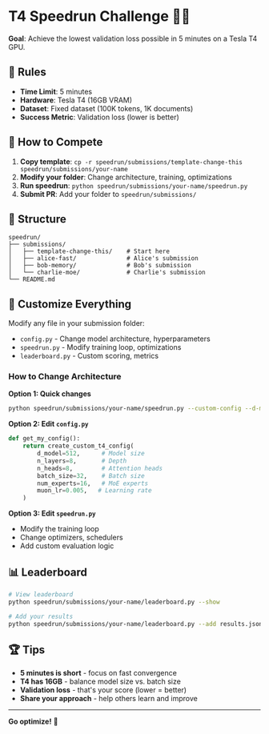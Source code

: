 # T4 Speedrun Challenge 🏃‍♂️

**Goal**: Achieve the lowest validation loss possible in 5 minutes on a Tesla T4 GPU.

## 🎯 Rules

- **Time Limit**: 5 minutes
- **Hardware**: Tesla T4 (16GB VRAM)
- **Dataset**: Fixed dataset (100K tokens, 1K documents)
- **Success Metric**: Validation loss (lower is better)

## 🚀 How to Compete

1. **Copy template**: `cp -r speedrun/submissions/template-change-this speedrun/submissions/your-name`
2. **Modify your folder**: Change architecture, training, optimizations
3. **Run speedrun**: `python speedrun/submissions/your-name/speedrun.py`
4. **Submit PR**: Add your folder to `speedrun/submissions/`

## 📁 Structure

```
speedrun/
├── submissions/
│   ├── template-change-this/    # Start here
│   ├── alice-fast/              # Alice's submission
│   ├── bob-memory/              # Bob's submission
│   └── charlie-moe/             # Charlie's submission
└── README.md
```

## 🎨 Customize Everything

Modify any file in your submission folder:

- `config.py` - Change model architecture, hyperparameters
- `speedrun.py` - Modify training loop, optimizations
- `leaderboard.py` - Custom scoring, metrics

### How to Change Architecture

**Option 1: Quick changes**
```bash
python speedrun/submissions/your-name/speedrun.py --custom-config --d-model 512 --n-layers 8
```

**Option 2: Edit `config.py`**
```python
def get_my_config():
    return create_custom_t4_config(
        d_model=512,      # Model size
        n_layers=8,       # Depth
        n_heads=8,        # Attention heads
        batch_size=32,    # Batch size
        num_experts=16,   # MoE experts
        muon_lr=0.005,   # Learning rate
    )
```

**Option 3: Edit `speedrun.py`**
- Modify the training loop
- Change optimizers, schedulers
- Add custom evaluation logic

## 📊 Leaderboard

```bash
# View leaderboard
python speedrun/submissions/your-name/leaderboard.py --show

# Add your results
python speedrun/submissions/your-name/leaderboard.py --add results.json --participant "YourName"
```

## 🏆 Tips

- **5 minutes is short** - focus on fast convergence
- **T4 has 16GB** - balance model size vs. batch size
- **Validation loss** - that's your score (lower = better)
- **Share your approach** - help others learn and improve

---

**Go optimize!** 🚀
